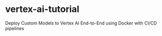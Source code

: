 # vertex-ai-tutorial
Deploy Custom Models to Vertex AI End-to-End using Docker with CI/CD pipelines
